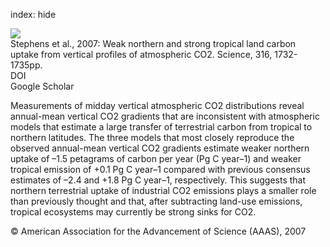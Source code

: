 index: hide

<div class="Citation">
    <div class="Citation-thumb CitationThumb-linked"  data-href="https://doi.org/10.1126/science.1137004">
      <img src="https://static.claimspace.cloud/climate-study-static/refs/thumbs/6/Stephens_et_al_2007-thumb.png" />
    </div>

  <div class="Citation-body">
    <div class="Citation-text">Stephens et al., 2007: Weak northern and strong tropical land carbon uptake from vertical profiles of atmospheric CO2. <span class="Article-journal">Science, </span><span class="Article-volume">316, </span>1732-1735pp.</div>
    <div class="Citation-links">
      <div class="CitationLink" data-href="https://doi.org/10.1126/science.1137004">
        <div class="CitationLink-icon CitationLink-Doi"></div>
        <div class="CitationLink-text">DOI</div>
      </div>
      <div class="CitationLink" data-href="https://scholar.google.com/scholar?q=10.1126/science.1137004">
        <div class="CitationLink-icon CitationLink-Scholar"></div>
        <div class="CitationLink-text">Google Scholar</div>
      </div>
    </div>
  </div>
</div>

Measurements of midday vertical atmospheric CO2 distributions reveal annual-mean vertical CO2 gradients that are inconsistent with atmospheric models that estimate a large transfer of terrestrial carbon from tropical to northern latitudes. The three models that most closely reproduce the observed annual-mean vertical CO2 gradients estimate weaker northern uptake of –1.5 petagrams of carbon per year (Pg C year–1) and weaker tropical emission of +0.1 Pg C year–1 compared with previous consensus estimates of –2.4 and +1.8 Pg C year–1, respectively. This suggests that northern terrestrial uptake of industrial CO2 emissions plays a smaller role than previously thought and that, after subtracting land-use emissions, tropical ecosystems may currently be strong sinks for CO2.

<div class="Citation-copy">
&copy; American Association for the Advancement of Science (AAAS), 2007
</div>
